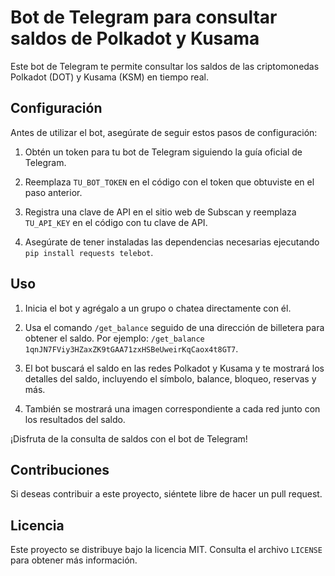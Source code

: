 # Bot de Telegram para consultar saldos de Polkadot y Kusama

Este bot de Telegram te permite consultar los saldos de las criptomonedas Polkadot (DOT) y Kusama (KSM) en tiempo real.

## Configuración

Antes de utilizar el bot, asegúrate de seguir estos pasos de configuración:

1. Obtén un token para tu bot de Telegram siguiendo la guía oficial de Telegram.

2. Reemplaza `TU_BOT_TOKEN` en el código con el token que obtuviste en el paso anterior.

3. Registra una clave de API en el sitio web de Subscan y reemplaza `TU_API_KEY` en el código con tu clave de API.

4. Asegúrate de tener instaladas las dependencias necesarias ejecutando `pip install requests telebot`.

## Uso

1. Inicia el bot y agrégalo a un grupo o chatea directamente con él.

2. Usa el comando `/get_balance` seguido de una dirección de billetera para obtener el saldo. Por ejemplo: `/get_balance 1qnJN7FViy3HZaxZK9tGAA71zxHSBeUweirKqCaox4t8GT7`.

3. El bot buscará el saldo en las redes Polkadot y Kusama y te mostrará los detalles del saldo, incluyendo el símbolo, balance, bloqueo, reservas y más.

4. También se mostrará una imagen correspondiente a cada red junto con los resultados del saldo.

¡Disfruta de la consulta de saldos con el bot de Telegram!

## Contribuciones

Si deseas contribuir a este proyecto, siéntete libre de hacer un pull request.

## Licencia

Este proyecto se distribuye bajo la licencia MIT. Consulta el archivo `LICENSE` para obtener más información.

